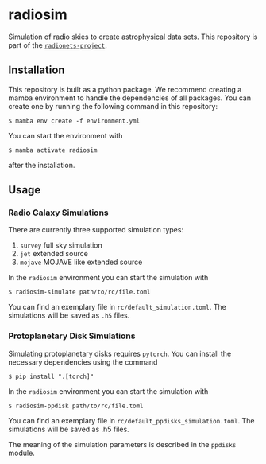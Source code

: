 # radiosim
Simulation of radio skies to create astrophysical data sets.
This repository is part of the [`radionets-project`](https://github.com/radionets-project).

## Installation

This repository is built as a python package. We recommend creating a mamba environment to handle the dependencies of all packages.
You can create one by running the following command in this repository:
```
$ mamba env create -f environment.yml
```
You can start the environment with
```
$ mamba activate radiosim
```
after the installation.

## Usage

### Radio Galaxy Simulations

There are currently three supported simulation types:
1. `survey` full sky simulation
2. `jet` extended source
3. `mojave` MOJAVE like extended source

In the `radiosim` environment you can start the simulation with
```
$ radiosim-simulate path/to/rc/file.toml
```
You can find an exemplary file in `rc/default_simulation.toml`.
The simulations will be saved as `.h5` files.

### Protoplanetary Disk Simulations

Simulating protoplanetary disks requires `pytorch`. You can install
the necessary dependencies using the command

```
$ pip install ".[torch]"
```

In the `radiosim` environment you can start the simulation with

```
$ radiosim-ppdisk path/to/rc/file.toml
```
You can find an exemplary file in `rc/default_ppdisks_simulation.toml`.
The simulations will be saved as .h5 files.

The meaning of the simulation parameters is described in the `ppdisks` module.
